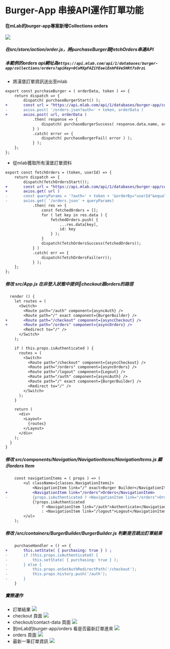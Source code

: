 # Burger-App  串接API運作訂單功能
#### 在mLab的burger-app專案新增Collections orders
![](images/addNewCollections.png)
##### 在src/store/action/order.js，將purchaseBurger跟fetchOrders串連API
##### *本範例的orders api網址為``https://api.mlab.com/api/1/databases/burger-app/collections/orders?apiKey=0CoMXpFAZiYEoelEnhF6Ve5HRt7sOrzL``*
- 將漢堡訂單資訊送出至mlab
```diff
export const purchaseBurger = ( orderData, token ) => {
    return dispatch => {
        dispatch( purchaseBurgerStart() );
+       const url = "https://api.mlab.com/api/1/databases/burger-app/collections/orders?apiKey=0CoMXpFAZiYEoelEnhF6Ve5HRt7sOrzL";
-       axios.post( '/orders.json?auth=' + token, orderData )
+       axios.post( url, orderData )
            .then( response => {
                dispatch( purchaseBurgerSuccess( response.data.name, orderData ) );
            } )
            .catch( error => {
                dispatch( purchaseBurgerFail( error ) );
            } );
    };
};
```
- 從mlab獲取所有漢堡訂單資料
```diff
export const fetchOrders = (token, userId) => {
    return dispatch => {
        dispatch(fetchOrdersStart());
+       const url = "https://api.mlab.com/api/1/databases/burger-app/collections/orders?apiKey=0CoMXpFAZiYEoelEnhF6Ve5HRt7sOrzL";
+       axios.get( url )
-       const queryParams = '?auth=' + token + '&orderBy="userId"&equalTo="' + userId + '"';
-       axios.get( '/orders.json' + queryParams)        
            .then( res => {
                const fetchedOrders = [];
                for ( let key in res.data ) {
                    fetchedOrders.push( {
                        ...res.data[key],
                        id: key
                    } );
                }
                dispatch(fetchOrdersSuccess(fetchedOrders));
            } )
            .catch( err => {
                dispatch(fetchOrdersFail(err));
            } );
    };
};
```
##### 修改 src/App.js 在非登入狀態中提供checkout跟orders的路徑
```diff
  render () {
    let routes = (
      <Switch>
        <Route path="/auth" component={asyncAuth} />
        <Route path="/" exact component={BurgerBuilder} />
+       <Route path="/checkout" component={asyncCheckout} />
+       <Route path="/orders" component={asyncOrders} />        
        <Redirect to="/" />
      </Switch>
    );

    if ( this.props.isAuthenticated ) {
      routes = (
        <Switch>
          <Route path="/checkout" component={asyncCheckout} />
          <Route path="/orders" component={asyncOrders} />
          <Route path="/logout" component={Logout} />
          <Route path="/auth" component={asyncAuth} />
          <Route path="/" exact component={BurgerBuilder} />
          <Redirect to="/" />
        </Switch>
      );
    }

    return (
      <div>
        <Layout>
          {routes}
        </Layout>
      </div>
    );
  }
}
```
##### 修改 src/components/Navigation/NavigationItems/NavigationItems.js 顯示orders Item
```diff
    const navigationItems = ( props ) => (
        <ul className={classes.NavigationItems}>
            <NavigationItem link="/" exact>Burger Builder</NavigationItem>
+           <NavigationItem link="/orders">Orders</NavigationItem>
-           {props.isAuthenticated ? <NavigationItem link="/orders">Orders</NavigationItem> : null}
            {!props.isAuthenticated
                ? <NavigationItem link="/auth">Authenticate</NavigationItem>
                : <NavigationItem link="/logout">Logout</NavigationItem>}
        </ul>
    );
```
##### 修改 /src/containers/BurgerBuilder/BurgerBuilder.js 判斷是否跳出訂單結果
```diff
    purchaseHandler = () => {
+       this.setState( { purchasing: true } ) ;
-       if (this.props.isAuthenticated) {
-           this.setState( { purchasing: true } );
-       } else {
-           this.props.onSetAuthRedirectPath('/checkout');
-           this.props.history.push('/auth');
-       }
    }
```
##### 實際運作
- 訂單結果
![](images/yourOrder.png)
- checkout 頁面
![](images/checkout.png)
- checkout/contact-data 頁面
![](images/contact-data.png)
- 到mLab的burger-app/orders 看是否最新訂單進來
![](images/mLabNewItem.png)
- orders 頁面
![](images/OrdersList.png)
- 最新一筆訂單資訊
![](images/newOrderItem.png)